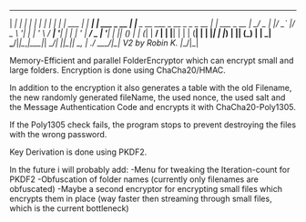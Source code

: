 ______    _     _             _____                            _
|  ___|  | |   | |           |  ___|                          | |
| |_ ___ | | __| | ___ _ __  | |__ _ __   ___ _ __ _   _ _ __ | |_ ___  _ __
|  _/ _ \| |/ _` |/ _ \ '__| |  __| '_ \ / __| '__| | | | '_ \| __/ _ \| '__|
| || (_) | | (_| |  __/ |    | |__| | | | (__| |  | |_| | |_) | || (_) | |
\_| \___/|_|\__,_|\___|_|    \____/_| |_|\___|_|   \__, | .__/ \__\___/|_| 
V2 by Robin K.                                      |__/|_| 


Memory-Efficient and parallel FolderEncryptor which can encrypt small and large folders.
Encryption is done using ChaCha20/HMAC. 

In addition to the encryption it also generates a table with the old Filename, 
the new randomly generated fileName, the used nonce, the used salt and the 
Message Authentication Code and encrypts it with ChaCha20-Poly1305.

If the Poly1305 check fails, the program stops to prevent destroying the files 
with the wrong password.

Key Derivation is done using PKDF2.

In the future i will probably add:
-Menu for tweaking the Iteration-count for PKDF2
-Obfuscation of folder names (currently only filenames are obfuscated)
-Maybe a second encryptor for encrypting small files which encrypts them in place 
  (way faster then streaming through small files, which is the current bottleneck)
